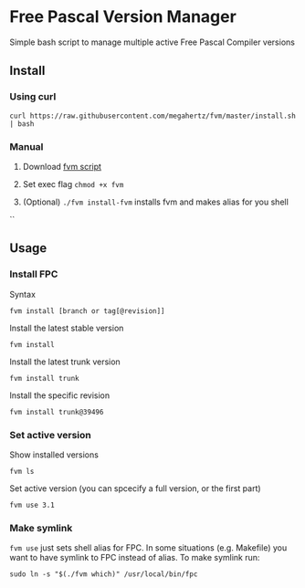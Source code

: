 # Free Pascal Version Manager

Simple bash script to manage multiple active Free Pascal Compiler versions

## Install

### Using curl 

`curl https://raw.githubusercontent.com/megahertz/fvm/master/install.sh | bash`

### Manual

1. Download
  [fvm script](https://raw.githubusercontent.com/megahertz/fvm/master/fvm)

2. Set exec flag `chmod +x fvm`

3. (Optional) `./fvm install-fvm` installs fvm and makes alias for you shell

``

## Usage

### Install FPC

Syntax

`fvm install [branch or tag[@revision]]`

Install the latest stable version

`fvm install`

Install the latest trunk version

`fvm install trunk`

Install the specific revision

`fvm install trunk@39496`

### Set active version

Show installed versions

`fvm ls`

Set active version (you can spcecify a full version, or the first part)

`fvm use 3.1`

### Make symlink

`fvm use` just sets shell alias for FPC. In some situations (e.g. Makefile) you want to have symlink to FPC instead of alias. To make symlink run:

`sudo ln -s "$(./fvm which)" /usr/local/bin/fpc`
